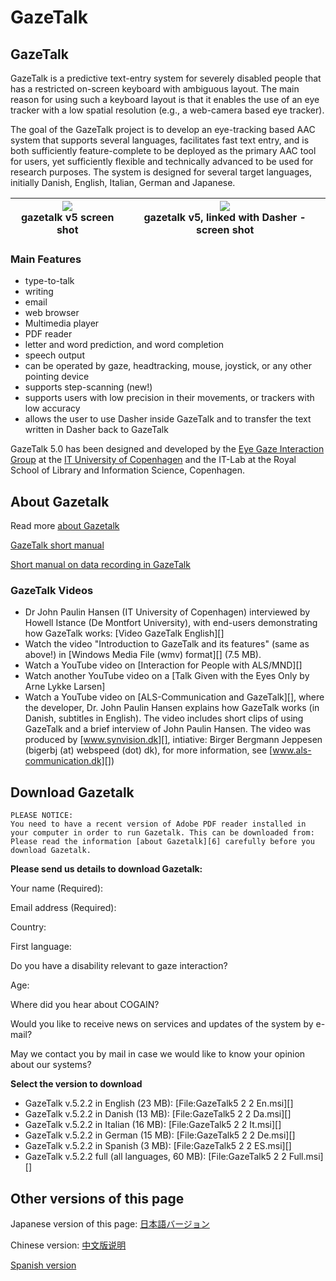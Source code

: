 
# GazeTalk

##  GazeTalk 

GazeTalk is a predictive text-entry system for severely disabled people that has a restricted on-screen keyboard with ambiguous layout. The main reason for using such a keyboard layout is that it enables the use of an eye tracker with a low spatial resolution (e.g., a web-camera based eye tracker). 

The goal of the GazeTalk project is to develop an eye-tracking based AAC system that supports several languages, facilitates fast text entry, and is both sufficiently feature-complete to be deployed as the primary AAC tool for users, yet sufficiently flexible and technically advanced to be used for research purposes. The system is designed for several target languages, initially Danish, English, Italian, German and Japanese. 

|![][1]<br>gazetalk v5 screen shot<br>|![][3]<br>gazetalk v5, linked with Dasher - screen shot<br>|
|:---:|:---:|

### Main Features

* type-to-talk 
* writing 
* email 
* web browser 
* Multimedia player 
* PDF reader 
* letter and word prediction, and word completion 
* speech output 
* can be operated by gaze, headtracking, mouse, joystick, or any other pointing device 
* supports step-scanning (new!) 
* supports users with low precision in their movements, or trackers with low accuracy 
* allows the user to use Dasher inside GazeTalk and to transfer the text written in Dasher back to GazeTalk 

GazeTalk 5.0 has been designed and developed by the [Eye Gaze Interaction Group][4] at the [IT University of Copenhagen][5] and the IT-Lab at the Royal School of Library and Information Science, Copenhagen. 

##  About Gazetalk 

Read more [about Gazetalk][6]

[GazeTalk short manual][7]

[Short manual on data recording in GazeTalk][8]

###  GazeTalk Videos 

* Dr John Paulin Hansen (IT University of Copenhagen) interviewed by Howell Istance (De Montfort University), with end-users demonstrating how GazeTalk works: [Video GazeTalk English][]
* Watch the video "Introduction to GazeTalk and its features" (same as above!) in [Windows Media File (wmv) format][] (7.5 MB).
* Watch a YouTube video on [Interaction for People with ALS/MND][]
* Watch another YouTube video on a [Talk Given with the Eyes Only by Arne Lykke Larsen]
* Watch a YouTube video on [ALS-Communication and GazeTalk][], where the developer, Dr. John Paulin Hansen explains how GazeTalk works (in Danish, subtitles in English). The video includes short clips of using GazeTalk and a brief interview of John Paulin Hansen. The video was produced by [www.synvision.dk][], intiative: Birger Bergmann Jeppesen (bigerbj (at) webspeed (dot) dk), for more information, see [www.als-communication.dk][])

##  Download Gazetalk 
    
    
    PLEASE NOTICE:
    You need to have a recent version of Adobe PDF reader installed in your computer in order to run Gazetalk. This can be downloaded from: 
    Please read the information [about Gazetalk][6] carefully before you download Gazetalk.
    

**Please send us details to download Gazetalk:**

Your name (Required): 

Email address (Required): 

Country: 

First language: 

Do you have a disability relevant to gaze interaction? 

Age: 

Where did you hear about COGAIN? 

Would you like to receive news on services and updates of the system by e-mail? 

May we contact you by mail in case we would like to know your opinion about our systems? 

**Select the version to download**

* GazeTalk v.5.2.2 in English (23 MB): [File:GazeTalk5 2 2 En.msi][]
* GazeTalk v.5.2.2 in Danish (13 MB): [File:GazeTalk5 2 2 Da.msi][]
* GazeTalk v.5.2.2 in Italian (16 MB): [File:GazeTalk5 2 2 It.msi][]
* GazeTalk v.5.2.2 in German (15 MB): [File:GazeTalk5 2 2 De.msi][]
* GazeTalk v.5.2.2 in Spanish (3 MB): [File:GazeTalk5 2 2 ES.msi][]
* GazeTalk v.5.2.2 full (all languages, 60 MB): [File:GazeTalk5 2 2 Full.msi][]

##  Other versions of this page 

Japanese version of this page: [日本語バージョン][9]

Chinese version: [中文版说明][10]

[ Spanish version][11]

[1]: http://wiki.cogain.org/images/thumb/8/88/Gazetalk5-frontpage.jpg/180px-Gazetalk5-frontpage.jpg
[2]: http://wiki.cogain.org/skins/common/images/magnify-clip.png
[3]: http://wiki.cogain.org/images/thumb/f/f1/GazeTalk-v5-linked-with-Dasher.jpg/180px-GazeTalk-v5-linked-with-Dasher.jpg
[4]: http://www.itu.dk/research/EyeGazeInteraction/
[5]: http://www.itu.dk
[6]: http://wiki.cogain.org/index.php/Gazetalk_About "Gazetalk About"
[7]: http://wiki.cogain.org/images/e/ea/Short_manual_for_GazeTalk_5_2_2.pdf "Short manual for GazeTalk 5 2 2.pdf"
[8]: http://wiki.cogain.org/images/9/93/Data-recording-in-gazetalk.pdf "Data-recording-in-gazetalk.pdf"
[9]: http://wiki.cogain.org/index.php/Gazetalk_Japanese "Gazetalk Japanese"
[10]: http://wiki.cogain.org/index.php/Gazetalk_Chinese "Gazetalk Chinese"
[11]: http://wiki.cogain.org/index.php/Gazetalk_Spanish "Gazetalk Spanish"

  
<!--stackedit_data:
eyJoaXN0b3J5IjpbMTQ0NTM5NDc5MCwxODY5MTg5MjgwLDkzMj
Q5ODc3OF19
-->